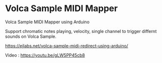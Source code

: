 # Volca Sample MIDI Mapper
Volca Sample MIDI Mapper using Arduino

Support chromatic notes playing, velocity, single channel to trigger differnt sounds on Volca Sample.

https://ejlabs.net/volca-sample-midi-redirect-using-arduino/

Video : https://youtu.be/gLW5PP45cb8
